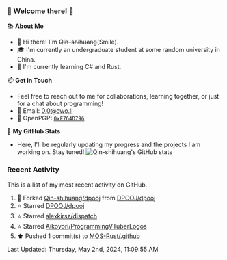 ### 🌟 Welcome there! 🌟

📚 **About Me**
- 👋 Hi there! I'm ~~Qin-shihuang~~(Smile).
- 🎓 I'm currently an undergraduate student at some random university in China.
- 🌱 I'm currently learning C# and Rust.

📫 **Get in Touch**
- Feel free to reach out to me for collaborations, learning together, or just for a chat about programming!
- 📩 Email: 0.0@owo.li
- 🔑 OpenPGP: [`0xF764D796`](https://keys.openpgp.org/vks/v1/by-fingerprint/99D5AF94A1585E16E14895EFBF6C0BF4F764D796)


📝 **My GitHub Stats**
- Here, I'll be regularly updating my progress and the projects I am working on. Stay tuned!
![Qin-shihuang's GitHub stats](https://github-readme-stats.vercel.app/api?username=Qin-shihuang&show_icons=true)

### Recent Activity

This is a list of my most recent activity on GitHub.

<!--RECENT_ACTIVITY:start-->
1. 🔱 Forked [Qin-shihuang/dpooj](https://github.com/Qin-shihuang/dpooj) from [DPOOJ/dpooj](https://github.com/DPOOJ/dpooj)<br>
2. ⭐ Starred [DPOOJ/dpooj](https://github.com/DPOOJ/dpooj)<br>
3. ⭐ Starred [alexkirsz/dispatch](https://github.com/alexkirsz/dispatch)<br>
4. ⭐ Starred [Aikoyori/ProgrammingVTuberLogos](https://github.com/Aikoyori/ProgrammingVTuberLogos)<br>
5. ⬆️ Pushed 1 commit(s) to [MOS-Rust/.github](https://github.com/MOS-Rust/.github)<br>
<!--RECENT_ACTIVITY:end-->

<!--RECENT_ACTIVITY:last_update-->
Last Updated: Thursday, May 2nd, 2024, 11:09:55 AM
<!--RECENT_ACTIVITY:last_update_end-->
